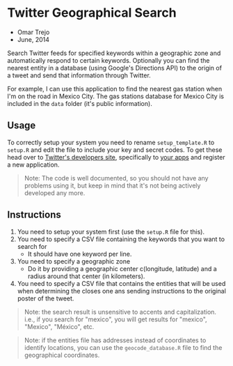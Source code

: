 
# Twitter Geographical Search

- Omar Trejo
- June, 2014

Search Twitter feeds for specified keywords within a geographic zone and
automatically respond to certain keywords. Optionally you can find the nearest
entity in a database (using Google's Directions API) to the origin of a tweet
and send that information through Twitter.

For example, I can use this application to find the nearest gas station when I'm
on the road in Mexico City. The gas stations database for Mexico City is
included in the `data` folder (it's public information).

## Usage

To correctly setup your system you need to rename `setup_template.R` to
`setup.R` and edit the file to include your key and secret codes. To get these
head over to [Twitter's developers site](http://dev.twitter.com), specifically
to [your apps](https://apps.twitter.com/) and register a new application.

> Note: The code is well documented, so you should not have any problems using
> it, but keep in mind that it's not being actively developed any more.

## Instructions

1. You need to setup your system first (use the `setup.R` file for this).
2. You need to specify a CSV file containing the keywords that you want to
   search for
   - It should have one keyword per line.
3. You need to specify a geographic zone
   - Do it by providing a geographic center c(longitude, latitude) and a radius
     around that center (in kilometers).
4. You need to specify a CSV file that contains the entities that will be used
   when determining the closes one ans sending instructions to the original
   poster of the tweet.

> Note: the search result is unsensitive to accents and capitalization. i.e., if
> you search for "mexico", you will get results for "mexico", "Mexico",
> "México", etc.

> Note: if the entities file has addresses instead of coordinates to identify
> locations, you can use the `geocode_database.R` file to find the geographical
> coordinates.
